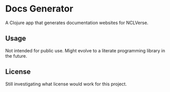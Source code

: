 # Docs Generator

A Clojure app that generates documentation websites for NCLVerse.

## Usage

Not intended for public use. Might evolve to a literate programming library in the future.

## License

Still investigating what license would work for this project.
